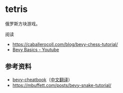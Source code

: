 # tetris
俄罗斯方块游戏。

阅读
- https://caballerocoll.com/blog/bevy-chess-tutorial/
- [Bevy Basics - Youtube](https://www.youtube.com/playlist?list=PL6uRoaCCw7GN_lJxpKS3j-KXuThRiSXc6)

## 参考资料
- [bevy-cheatbook](https://github.com/bevy-cheatbook/bevy-cheatbook)（[中文翻译](https://yiviv.com/bevy-cheatbook/)）
- https://mbuffett.com/posts/bevy-snake-tutorial/